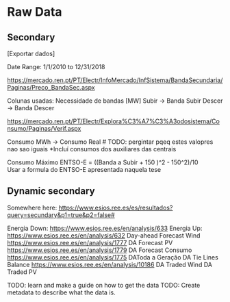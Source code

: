 # Raw Data

## Secondary
[Exportar dados]

Date Range:
1/1/2010
to
12/31/2018



https://mercado.ren.pt/PT/Electr/InfoMercado/InfSistema/BandaSecundaria/Paginas/Preco_BandaSec.aspx


Colunas usadas:
Necessidade de bandas  [MW]
    Subir -> Banda Subir
    Descer -> Banda Descer

https://mercado.ren.pt/PT/Electr/Explora%C3%A7%C3%A3odosistema/Consumo/Paginas/Verif.aspx

Consumo MWh -> Consumo Real # TODO: pergintar pqeq estes valopres nao sao iguais
 *Incluí consumos dos auxiliares das centrais 



Consumo Máximo ENTSO-E = ((Banda a Subir + 150 )^2 - 150^2)/10  
Usar a formula do ENTSO-E apresentada naquela tese 




## Dynamic secondary
Somewhere here:
https://www.esios.ree.es/es/resultados?query=secundary&p1=true&p2=false#


Energia Down:
    https://www.esios.ree.es/en/analysis/633
Energia Up:
    https://www.esios.ree.es/en/analysis/632
Day-ahead Forecast Wind
     https://www.esios.ree.es/en/analysis/1777
DA Forecast PV
    https://www.esios.ree.es/en/analysis/1779
DA Forecast Consumo
    https://www.esios.ree.es/en/analysis/1775
DAToda a Geração
DA Tie Lines Balance
    https://www.esios.ree.es/en/analysis/10186
DA Traded Wind
DA Traded PV







TODO: learn and make a guide on how to get the data
TODO: Create metadata to describe what the data is.